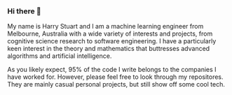 ### Hi there 👋

My name is Harry Stuart and I am a machine learning engineer from Melbourne, Australia with a wide variety of interests and projects, from cognitive science research to software engineering. I have a particularly keen interest in the theory and mathematics that buttresses advanced algorithms and artificial intelligence.

As you likely expect, 95% of the code I write belongs to the companies I have worked for. However, please feel free to look through my repositores. They are mainly casual personal projects, but still show off some cool tech.
